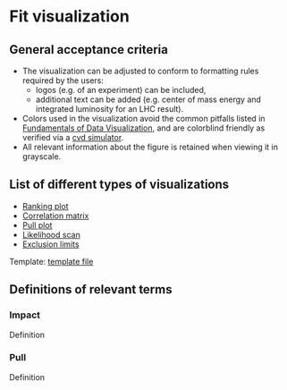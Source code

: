 # Fit visualization

## General acceptance criteria
- The visualization can be adjusted to conform to formatting rules required by the users:
    - logos (e.g. of an experiment) can be included,
    - additional text can be added (e.g. center of mass energy and integrated luminosity for an LHC result).
- Colors used in the visualization avoid the common pitfalls listed in [Fundamentals of Data Visualization](https://serialmentor.com/dataviz/color-pitfalls.html), and are colorblind friendly as verified via a [cvd simulator](https://www.color-blindness.com/coblis-color-blindness-simulator/).
- All relevant information about the figure is retained when viewing it in grayscale.

## List of different types of visualizations
- [Ranking plot](fit-visualization/ranking-plot.md)
- [Correlation matrix](fit-visualization/correlation-matrix.md)
- [Pull plot](fit-visualization/pull-plot.md)
- [Likelihood scan](fit-visualization/likelihood-scan.md)
- [Exclusion limits](fit-visualization/exclusion-limits.md)

Template: [template file](fit-visualization/template.md)

## Definitions of relevant terms

### Impact
Definition

### Pull
Definition
